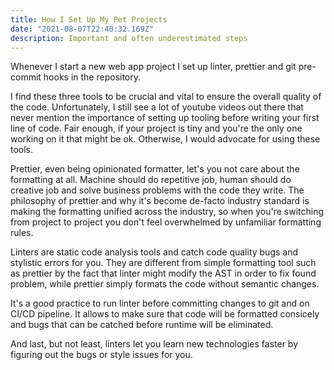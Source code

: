 ```yaml
---
title: How I Set Up My Pet Projects
date: "2021-08-07T22:40:32.169Z"
description: Important and often underestimated steps
---
```


Whenever I start a new web app project I set up linter, prettier and git pre-commit hooks in the repository.

I find these three tools to be crucial and vital to ensure the overall quality of the code. Unfortunately, I still see a lot of youtube videos out there that never mention the importance of setting up tooling before writing your first line of code. Fair enough, if your project is tiny and you're the only one working on it that might be ok. Otherwise, I would advocate for using these tools.

Prettier, even being opinionated formatter, let's you not care about the formatting at all. Machine should do repetitive job, human should do creative job and solve business problems with the code they write. The philosophy of prettier and why it's become de-facto industry standard is making the formatting unified across the industry, so when you're switching from project to project you don't feel overwhelmed by unfamiliar formatting rules.

Linters are static code analysis tools and catch code quality bugs and stylistic errors for you. They are different from simple formatting tool such as prettier by the fact that linter might modify the AST in order to fix found problem, while prettier simply formats the code without semantic changes.

It's a good practice to run linter before committing changes to git and on CI/CD pipeline. It allows to make sure that code will be formatted consicely and bugs that can be catched before runtime will be eliminated.

And last, but not least, linters let you learn new technologies faster by figuring out the bugs or style issues for you.
